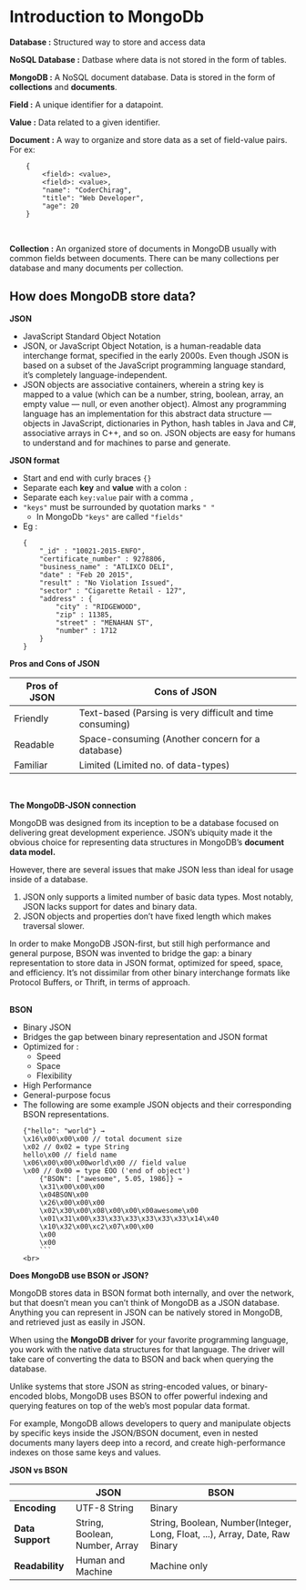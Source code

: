 # Introduction to MongoDb

**Database :** Structured way to store and access data
<br>

**NoSQL Database :** Datbase where data is not stored in the form of tables.
<br>

**MongoDB :** A NoSQL document database. Data is stored in the form of **collections** and **documents**.
<br>

**Field :** A unique identifier for a datapoint.
<br>

**Value :** Data related to a given identifier.
<br>

**Document :** A way to organize and store data as a set of field-value pairs. For ex:

```
    {
        <field>: <value>,
        <field>: <value>,
        "name": "CoderChirag",
        "title": "Web Developer",
        "age": 20
    }
```

<br>

**Collection :** An organized store of documents in MongoDB usually with common fields between documents. There can be many collections per database and many documents per collection.

## How does MongoDB store data?

**JSON**

-   JavaScript Standard Object Notation
-   JSON, or JavaScript Object Notation, is a human-readable data interchange format, specified in the early 2000s. Even though JSON is based on a subset of the JavaScript programming language standard, it’s completely language-independent.
    <br>
-   JSON objects are associative containers, wherein a string key is mapped to a value (which can be a number, string, boolean, array, an empty value — null, or even another object). Almost any programming language has an implementation for this abstract data structure — objects in JavaScript, dictionaries in Python, hash tables in Java and C#, associative arrays in C++, and so on. JSON objects are easy for humans to understand and for machines to parse and generate.

**JSON format**

-   Start and end with curly braces `{}`
-   Separate each **key** and **value** with a colon `:`
-   Separate each `key:value` pair with a comma `,`
-   `"keys"` must be surrounded by quotation marks `" "`
    -   In MongoDb `"keys"` are called `"fields"`
-   Eg :
    ```
    {
        "_id" : "10021-2015-ENFO",
        "certificate_number" : 9278806,
        "business_name" : "ATLIXCO DELI",
        "date" : "Feb 20 2015",
        "result" : "No Violation Issued",
        "sector" : "Cigarette Retail - 127",
        "address" : {
            "city" : "RIDGEWOOD",
            "zip" : 11385,
            "street" : "MENAHAN ST",
            "number" : 1712
        }
    }
    ```

**Pros and Cons of JSON**

| Pros of JSON | Cons of JSON                                              |
| ------------ | --------------------------------------------------------- |
| Friendly     | Text-based (Parsing is very difficult and time consuming) |
| Readable     | Space-consuming (Another concern for a database)          |
| Familiar     | Limited (Limited no. of data-types)                       |

<br>

**The MongoDB-JSON connection**

MongoDB was designed from its inception to be a database focused on delivering great development experience. JSON’s ubiquity made it the obvious choice for representing data structures in MongoDB’s **document data model.**
<br>

However, there are several issues that make JSON less than ideal for usage inside of a database.

1. JSON only supports a limited number of basic data types. Most notably, JSON lacks support for dates and binary data.
2. JSON objects and properties don’t have fixed length which makes traversal slower.

In order to make MongoDB JSON-first, but still high performance and general purpose, BSON was invented to bridge the gap: a binary representation to store data in JSON format, optimized for speed, space, and efficiency. It’s not dissimilar from other binary interchange formats like Protocol Buffers, or Thrift, in terms of approach.
<br>
<br>

**BSON**

-   Binary JSON
-   Bridges the gap between binary representation and JSON format
-   Optimized for :
    -   Speed
    -   Space
    -   Flexibility
-   High Performance
-   General-purpose focus
-   The following are some example JSON objects and their corresponding BSON representations.
    ````
    {"hello": "world"} →
    \x16\x00\x00\x00 // total document size
    \x02 // 0x02 = type String
    hello\x00 // field name
    \x06\x00\x00\x00world\x00 // field value
    \x00 // 0x00 = type EOO ('end of object')
        {"BSON": ["awesome", 5.05, 1986]} →
        \x31\x00\x00\x00
        \x04BSON\x00
        \x26\x00\x00\x00
        \x02\x30\x00\x08\x00\x00\x00awesome\x00
        \x01\x31\x00\x33\x33\x33\x33\x33\x33\x14\x40
        \x10\x32\x00\xc2\x07\x00\x00
        \x00
        \x00
        ```
    <br>
    ````

**Does MongoDB use BSON or JSON?**

MongoDB stores data in BSON format both internally, and over the network, but that doesn’t mean you can’t think of MongoDB as a JSON database. Anything you can represent in JSON can be natively stored in MongoDB, and retrieved just as easily in JSON.
<br>

When using the **MongoDB driver** for your favorite programming language, you work with the native data structures for that language. The driver will take care of converting the data to BSON and back when querying the database.
<br>

Unlike systems that store JSON as string-encoded values, or binary-encoded blobs, MongoDB uses BSON to offer powerful indexing and querying features on top of the web’s most popular data format.
<br>

For example, MongoDB allows developers to query and manipulate objects by specific keys inside the JSON/BSON document, even in nested documents many layers deep into a record, and create high-performance indexes on those same keys and values.

**JSON vs BSON**

|                  | JSON                           | BSON                                                                        |
| ---------------- | ------------------------------ | --------------------------------------------------------------------------- |
| **Encoding**     | UTF-8 String                   | Binary                                                                      |
| **Data Support** | String, Boolean, Number, Array | String, Boolean, Number(Integer, Long, Float, ...), Array, Date, Raw Binary |
| **Readability**  | Human and Machine              | Machine only                                                                |

